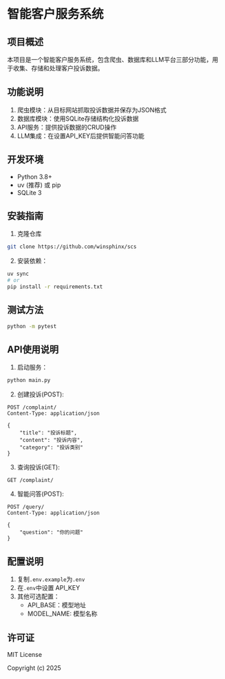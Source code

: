 # 智能客户服务系统

## 项目概述
本项目是一个智能客户服务系统，包含爬虫、数据库和LLM平台三部分功能，用于收集、存储和处理客户投诉数据。

## 功能说明
1. 爬虫模块：从目标网站抓取投诉数据并保存为JSON格式
2. 数据库模块：使用SQLite存储结构化投诉数据
3. API服务：提供投诉数据的CRUD操作
4. LLM集成：在设置API_KEY后提供智能问答功能

## 开发环境
- Python 3.8+
- uv (推荐) 或 pip
- SQLite 3

## 安装指南
1. 克隆仓库
```bash
git clone https://github.com/winsphinx/scs
```
2. 安装依赖：
```bash
uv sync
# or
pip install -r requirements.txt
```

## 测试方法
```bash
python -m pytest
```

## API使用说明
1. 启动服务：
```bash
python main.py
```

2. 创建投诉(POST):
```
POST /complaint/
Content-Type: application/json

{
    "title": "投诉标题",
    "content": "投诉内容",
    "category": "投诉类别"
}
```

3. 查询投诉(GET):
```
GET /complaint/
```

4. 智能问答(POST):
```
POST /query/
Content-Type: application/json

{
    "question": "你的问题"
}
```

## 配置说明
1. 复制`.env.example`为`.env`
2. 在`.env`中设置 API_KEY
3. 其他可选配置：
   - API_BASE：模型地址
   - MODEL_NAME: 模型名称

## 许可证
MIT License

Copyright (c) 2025